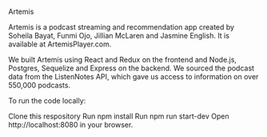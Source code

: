 Artemis

Artemis is a podcast streaming and recommendation app created by Soheila Bayat, Funmi Ojo, Jillian McLaren and Jasmine English. It is available at ArtemisPlayer.com.

We built Artemis using React and Redux on the frontend and Node.js, Postgres, Sequelize and Express on the backend. We sourced the podcast data from the ListenNotes API, which gave us access to information on over 550,000 podcasts.

To run the code locally:

Clone this respository
Run npm install
Run npm run start-dev
Open http://localhost:8080 in your browser.
